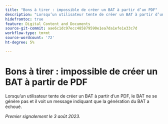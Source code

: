 ```yaml
---
title: "Bons à tirer : impossible de créer un BAT à partir d’un PDF"
description: "Lorsqu’un utilisateur tente de créer un BAT à partir d’un PDF, le BAT ne se génère pas, et l’utilisateur voit un message indiquant que la génération du BAT a échoué."
hidefromtoc: true
feature: Digital Content and Documents
source-git-commit: aae6c1dc97ecc485879590e1ea7da1efe1e33c7d
workflow-type: tm+mt
source-wordcount: '72'
ht-degree: 5%

---
```



# Bons à tirer : impossible de créer un BAT à partir de PDF

<!--WF and WFP TOCs-->

Lorsqu’un utilisateur tente de créer un BAT à partir d’un PDF, le BAT ne se génère pas et il voit un message indiquant que la génération du BAT a échoué.

_Premier signalement le 3 août 2023._


